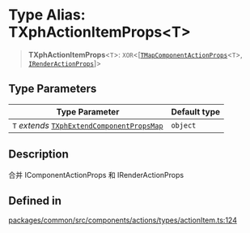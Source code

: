 # Type Alias: TXphActionItemProps\<T\>

> **TXphActionItemProps**\<`T`\>: `XOR`\<[[`TMapComponentActionProps`](TMapComponentActionProps.md)\<`T`\>, [`IRenderActionProps`](../interfaces/IRenderActionProps.md)]\>

## Type Parameters

| Type Parameter | Default type |
| ------ | ------ |
| `T` *extends* [`TXphExtendComponentPropsMap`](TXphExtendComponentPropsMap.md) | `object` |

## Description

合并 IComponentActionProps 和 IRenderActionProps

## Defined in

[packages/common/src/components/actions/types/actionItem.ts:124](https://github.com/XiaoPiHong/xph-crud/blob/4c9871f465ad4334c5ddd9896180fb26247d7639/packages/common/src/components/actions/types/actionItem.ts#L124)
